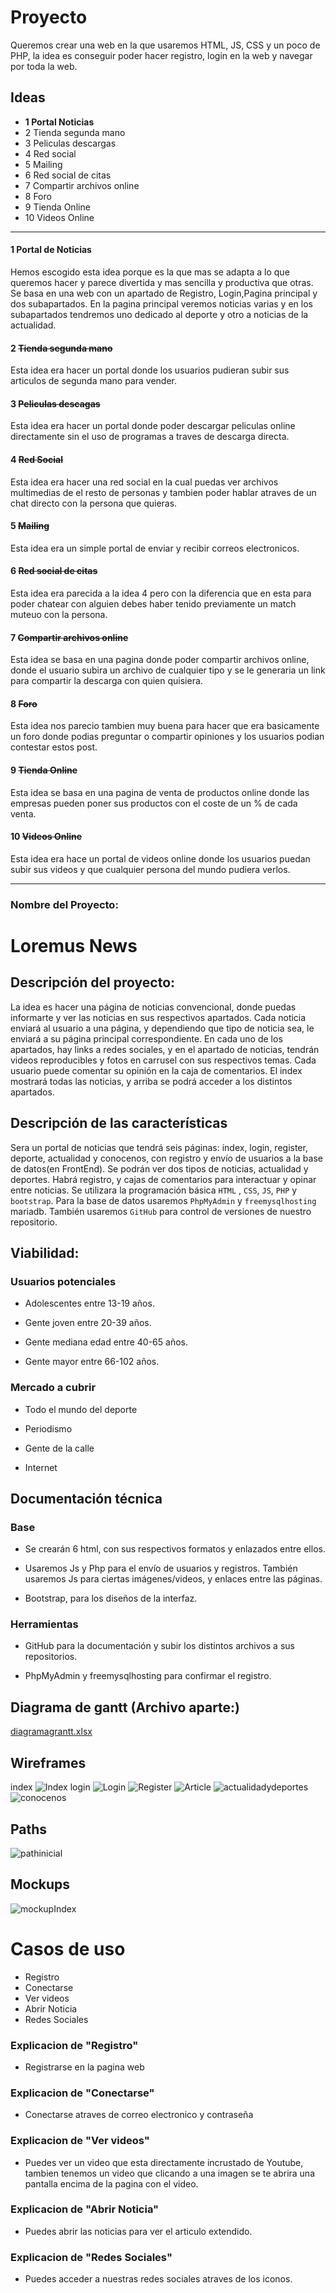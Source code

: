 # Proyecto

Queremos crear una web en la que usaremos HTML, JS, CSS y un poco de PHP, la idea es conseguir poder hacer registro, login en la web y navegar por toda la web.

## Ideas

- **1 Portal Noticias**
- 2 Tienda segunda mano
- 3 Peliculas descargas
- 4 Red social
- 5 Mailing
- 6 Red social de citas
- 7 Compartir archivos online
- 8 Foro
- 9 Tienda Online
- 10 Videos Online

---

#### 1 Portal de Noticias

Hemos escogido esta idea porque es la que mas se adapta a lo que queremos hacer y parece divertida y mas sencilla y productiva que otras.
Se basa en una web con un apartado de Registro, Login,Pagina principal y dos subapartados.
En la pagina principal veremos noticias varias y en los subapartados tendremos uno dedicado al deporte y otro a noticias de la actualidad.

#### 2 ~~Tienda segunda mano~~

Esta idea era hacer un portal donde los usuarios pudieran subir sus articulos de segunda mano para vender.

#### 3 ~~Peliculas descagas~~

Esta idea era hacer un portal donde poder descargar peliculas online directamente sin el uso de programas a traves de descarga directa.

#### 4 ~~Red Social~~

Esta idea era hacer una red social en la cual puedas ver archivos multimedias de el resto de personas y tambien poder hablar atraves de un chat directo con la persona que quieras.

#### 5 ~~Mailing~~

Esta idea era un simple portal de enviar y recibir correos electronicos.

#### 6 ~~Red social de citas~~

Esta idea era parecida a la idea 4 pero con la diferencia que en esta para poder chatear con alguien debes haber tenido previamente un match muteuo con la persona.

#### 7 ~~Compartir archivos online~~

Esta idea se basa en una pagina donde poder compartir archivos online, donde el usuario subira un archivo de cualquier tipo y se le generaria un link para compartir la descarga con quien quisiera.

#### 8 ~~Foro~~

Esta idea nos parecio tambien muy buena para hacer que era basicamente un foro donde podias preguntar o compartir opiniones y los usuarios podian contestar estos post.

#### 9 ~~Tienda Online~~

Esta idea se basa en una pagina de venta de productos online donde las empresas pueden poner sus productos con el coste de un % de cada venta.

#### 10 ~~Videos Online~~

Esta idea era hace un portal de videos online donde los usuarios puedan subir sus videos y que cualquier persona del mundo pudiera verlos.

---

### Nombre del Proyecto:

# Loremus News

## Descripción del proyecto:

La idea es hacer una página de noticias convencional, donde puedas informarte y ver las noticias en sus respectivos apartados. Cada noticia enviará al usuario a una página, y dependiendo que tipo de noticia sea, le enviará a su página principal correspondiente. En cada uno de los apartados, hay links a redes sociales, y en el apartado de noticias, tendrán videos reproducibles y fotos en carrusel con sus respectivos temas. Cada usuario puede comentar su opinión en la caja de comentarios. El index mostrará todas las noticias, y arriba se podrá acceder a los distintos apartados.

## Descripción de las características

Sera un portal de noticias que tendrá seis páginas: index, login, register, deporte, actualidad y conocenos, con registro y envío de usuarios a la base de datos(en FrontEnd). Se podrán ver dos tipos de noticias, actualidad y deportes. Habrá registro, y cajas de comentarios para interactuar y opinar entre noticias. Se utilizara la programación básica `HTML` , `CSS`, `JS`, `PHP` y `bootstrap`. Para la base de datos usaremos `PhpMyAdmin` y `freemysqlhosting` mariadb. También usaremos `GitHub` para control de versiones de nuestro repositorio.

## Viabilidad:

### Usuarios potenciales

- Adolescentes entre 13-19 años.

- Gente joven entre 20-39 años.

- Gente mediana edad entre 40-65 años.

- Gente mayor entre 66-102 años.

### Mercado a cubrir

- Todo el mundo del deporte

- Periodismo

- Gente de la calle

- Internet

## Documentación técnica

### Base

- Se crearán 6 html, con sus respectivos formatos y enlazados entre ellos.

- Usaremos Js y Php para el envío de usuarios y registros. También usaremos Js para ciertas imágenes/videos, y enlaces entre las páginas.

- Bootstrap, para los diseños de la interfaz.

### Herramientas

- GitHub para la documentación y subir los distintos archivos a sus repositorios.

- PhpMyAdmin y freemysqlhosting para confirmar el registro.

## Diagrama de gantt (Archivo aparte:)

[ diagramagrantt.xlsx](./diagramagrantt.xlsx)

## Wireframes

index
![Index](./index.png)
login
![Login](./login.png)
![Register](./registrarse.png)
![Article](./articles.png)
![actualidadydeportes](./actualidadydeportes.png)
![conocenos](./conocenos.png)

## Paths

![pathinicial](./path.png)

## Mockups

![mockupIndex](./mockupindex.png)

# Casos de uso

- Registro
- Conectarse
- Ver videos
- Abrir Noticia
- Redes Sociales

### Explicacion de "Registro"

- Registrarse en la pagina web

### Explicacion de "Conectarse"

- Conectarse atraves de correo electronico y contraseña

### Explicacion de "Ver videos"

- Puedes ver un video que esta directamente incrustado de Youtube, tambien tenemos un video que clicando a una imagen se te abrira una pantalla encima de la pagina con el video.

### Explicacion de "Abrir Noticia"

- Puedes abrir las noticias para ver el articulo extendido.

### Explicacion de "Redes Sociales"

- Puedes acceder a nuestras redes sociales atraves de los iconos.
